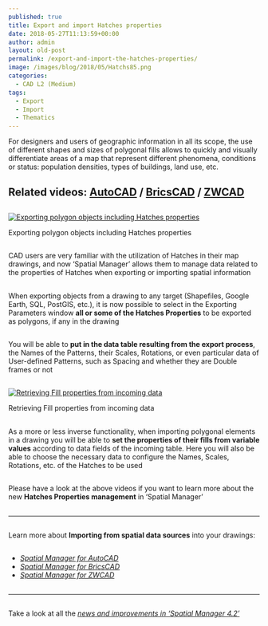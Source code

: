 ```yaml
---
published: true
title: Export and import Hatches properties
date: 2018-05-27T11:13:59+00:00
author: admin
layout: old-post
permalink: /export-and-import-the-hatches-properties/
image: /images/blog/2018/05/Hatchs85.png
categories:
  - CAD L2 (Medium)
tags:
  - Export
  - Import
  - Thematics
---
```

<p>
  For designers and users of geographic information in all its scope, the use of different shapes and sizes of polygonal fills allows to quickly and visually differentiate areas of a map that represent different phenomena, conditions or status: population densities, types of buildings, land use, etc.
</p>

<p>
  <!--more-->
</p>

<h2>
  Related videos: <span><a href="https://youtu.be/iXECCyPt0JA?rel=0" target="_blank" rel="nofollow"><span>AutoCAD</span></a> </span>/ <span><a href="https://youtu.be/bzxESjr0ZQI?rel=0" target="_blank" rel="nofollow"><span>BricsCAD</span></a> </span>/ <span><a href="https://youtu.be/MSXHUN4uXDk?rel=0" target="_blank" rel="nofollow"><span>ZWCAD</span></a></span>
</h2>

<h2>
</h2>

<div>
  <a href="/images/blog/2018/05/SPM-Hatch_Prop_Export.png" target="_blank" rel="nofollow"><img src="/images/blog/2018/05/SPM-Hatch_Prop_Export-1024x480.png" alt="Exporting polygon objects including Hatches properties" width="625" height="293" srcset="/images/blog/2018/05/SPM-Hatch_Prop_Export-1024x480.png 1024w, /images/blog/2018/05/SPM-Hatch_Prop_Export-300x141.png 300w, /images/blog/2018/05/SPM-Hatch_Prop_Export-768x360.png 768w, /images/blog/2018/05/SPM-Hatch_Prop_Export-624x293.png 624w, /images/blog/2018/05/SPM-Hatch_Prop_Export.png 1358w" sizes="(max-width: 625px) 100vw, 625px" /></a>
  
  <p>
    Exporting polygon objects including Hatches properties
  </p>
</div>

<h2>
</h2>

<p>
  CAD users are very familiar with the utilization of Hatches in their map drawings, and now &#8216;Spatial Manager&#8217; allows them to manage data related to the properties of Hatches when exporting or importing spatial information
</p>

<h2>
</h2>

<p>
  When exporting objects from a drawing to any target (Shapefiles, Google Earth, SQL, PostGIS, etc.), it is now possible to select in the Exporting Parameters window <strong>all or some of the Hatches Properties</strong> to be exported as polygons, if any in the drawing
</p>

<h2>
</h2>

<p>
  You will be able to <strong>put in the data table resulting from the export process</strong>, the Names of the Patterns, their Scales, Rotations, or even particular data of User-defined Patterns, such as Spacing and whether they are Double frames or not
</p>

<h2>
</h2>

<div>
  <a href="/images/blog/2018/05/SPM-Hatch_Prop_Import.png" target="_blank" rel="nofollow"><img src="/images/blog/2018/05/SPM-Hatch_Prop_Import-1024x480.png" alt="Retrieving Fill properties from incoming data" width="625" height="293" srcset="/images/blog/2018/05/SPM-Hatch_Prop_Import-1024x480.png 1024w, /images/blog/2018/05/SPM-Hatch_Prop_Import-300x141.png 300w, /images/blog/2018/05/SPM-Hatch_Prop_Import-768x360.png 768w, /images/blog/2018/05/SPM-Hatch_Prop_Import-624x293.png 624w, /images/blog/2018/05/SPM-Hatch_Prop_Import.png 1358w" sizes="(max-width: 625px) 100vw, 625px" /></a>
  
  <p>
    Retrieving Fill properties from incoming data
  </p>
</div>

<h2>
</h2>

<p>
  As a more or less inverse functionality, when importing polygonal elements in a drawing you will be able to <strong>set the properties of their fills from variable values</strong> according to data fields of the incoming table. Here you will also be able to choose the necessary data to configure the Names, Scales, Rotations, etc. of the Hatches to be used
</p>

<h2>
</h2>

<h2>
</h2>

<p>
  Please have a look at the above videos if you want to learn more about the new <strong>Hatches Properties management</strong> in &#8216;Spatial Manager&#8217;
</p>

<h2>
</h2>

<h2>
</h2>

* * *

<h2>
</h2>

<p>
  Learn more about <strong>Importing from spatial data sources</strong> into your drawings:
</p>

<h2>
</h2>

<ul>
  <li>
    <em><span><a href="http://wiki.spatialmanager.com/index.php/Spatial_Manager%E2%84%A2_for_AutoCAD_-_FAQs:_Import#How_can_I_Import_spatial_Features_as_AutoCAD_Objects.3F" target="_blank" rel="nofollow">Spatial Manager for AutoCAD</a></span></em>
  </li>
  <li>
    <em><span><a href="http://wiki.spatialmanager.com/index.php/Spatial_Manager%E2%84%A2_for_BricsCAD_-_FAQs:_Import#How_can_I_Import_spatial_Features_as_BricsCAD_Entities.3F" target="_blank" rel="nofollow">Spatial Manager for BricsCAD</a></span></em>
  </li>
  <li>
    <em><span><a href="http://wiki.spatialmanager.com/index.php/Spatial_Manager%E2%84%A2_for_ZWCAD_-_FAQs:_Import#How_can_I_Import_spatial_Features_as_ZWCAD_Entities.3F" target="_blank" rel="nofollow">Spatial Manager for ZWCAD</a></span></em><span><br /> </span>
  </li>
</ul>

<h2>
</h2>

<h2>
</h2>

<h2>
</h2>

* * *

<h2>
</h2>

<p>
  Take a look at all the <span><em><a href="/new-spatial-manager-4-2-released" target="_blank" rel="nofollow"><span>news and improvements in &#8216;Spatial Manager 4.2&#8217;</span></a></em></span>
</p>